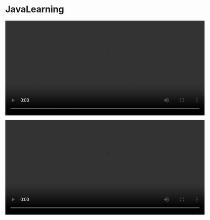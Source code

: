 # JavaLearning

<video width="630" height="300" src="https://qiniu.oncew.com/202510152111%281%29.mp4"></video>


<video width="630" height="300" src="https://qiniu.oncew.com/rhythm_girl.mp4"></video>
